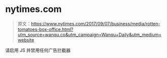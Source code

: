 # nytimes.com

> 原文：<https://www.nytimes.com/2017/09/07/business/media/rotten-tomatoes-box-office.html?utm_source=wanqu.co&utm_campaign=Wanqu+Daily&utm_medium=website>

请启用 JS 并禁用任何广告拦截器